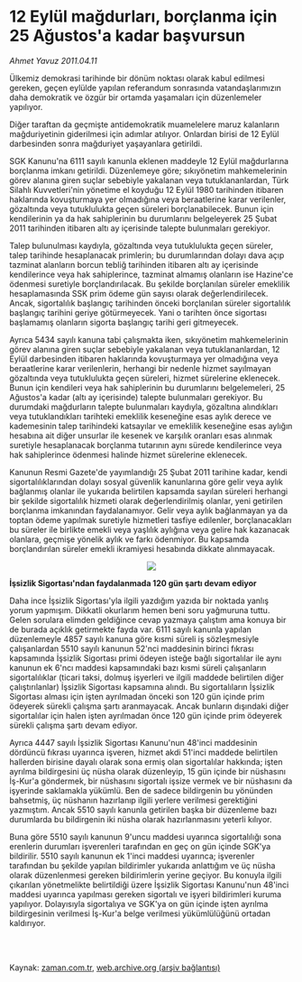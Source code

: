 # 12 Eylül mağdurları, borçlanma  için 25 Ağustos'a kadar başvursun

*Ahmet  Yavuz 2011.04.11*

<td class="columnist-detail">
<p>Ülkemiz demokrasi tarihinde bir dönüm noktası olarak kabul edilmesi gereken, geçen eylülde yapılan referandum sonrasında vatandaşlarımızın daha demokratik ve özgür bir ortamda yaşamaları için düzenlemeler yapılıyor.</p>
<p>
<div id="haberMetinDiv">
<p>Diğer taraftan da geçmişte antidemokratik muamelelere maruz kalanların mağduriyetinin giderilmesi için adımlar atılıyor. Onlardan birisi de 12 Eylül darbesinden sonra mağduriyet yaşayanlara getirildi.
<p> SGK Kanunu'na 6111 sayılı kanunla eklenen maddeyle 12 Eylül mağdurlarına borçlanma imkanı getirildi. Düzenlemeye göre; sıkıyönetim mahkemelerinin görev alanına giren suçlar sebebiyle yakalanan veya tutuklananlardan, Türk Silahlı Kuvvetleri'nin yönetime el koyduğu 12 Eylül 1980 tarihinden itibaren haklarında kovuşturmaya yer olmadığına veya beraatlerine karar verilenler, gözaltında veya tutuklulukta geçen süreleri borçlanabilecek. Bunun için kendilerinin ya da hak sahiplerinin bu durumlarını belgeleyerek 25 Şubat 2011 tarihinden itibaren altı ay içerisinde talepte bulunmaları gerekiyor.
<p> Talep bulunulması kaydıyla, gözaltında veya tutuklulukta geçen süreler, talep tarihinde hesaplanacak primlerin; bu durumlarından dolayı dava açıp tazminat alanların borcun tebliğ tarihinden itibaren altı ay içerisinde kendilerince veya hak sahiplerince, tazminat almamış olanların ise Hazine'ce ödenmesi suretiyle borçlandırılacak. Bu şekilde borçlanılan süreler emeklilik hesaplamasında SSK prim ödeme gün sayısı olarak değerlendirilecek. Ancak, sigortalılık başlangıç tarihinden önceki borçlanılan süreler sigortalılık başlangıç tarihini geriye götürmeyecek. Yani o tarihten önce sigortası başlamamış olanların sigorta başlangıç tarihi geri gitmeyecek.
<p> Ayrıca 5434 sayılı kanuna tabi çalışmakta iken, sıkıyönetim mahkemelerinin görev alanına giren suçlar sebebiyle yakalanan veya tutuklananlardan, 12 Eylül darbesinden itibaren haklarında kovuşturmaya yer olmadığına veya beraatlerine karar verilenlerin, herhangi bir nedenle hizmet sayılmayan gözaltında veya tutuklulukta geçen süreleri, hizmet sürelerine eklenecek. Bunun için kendileri veya hak sahiplerinin bu durumlarını belgelemeleri, 25 Ağustos'a kadar (altı ay içerisinde) talepte bulunmaları gerekiyor. Bu durumdaki mağdurların talepte bulunmaları kaydıyla, gözaltına alındıkları veya tutuklandıkları tarihteki emeklilik keseneğine esas aylık derece ve kademesinin talep tarihindeki katsayılar ve emeklilik keseneğine esas aylığın hesabına ait diğer unsurlar ile kesenek ve karşılık oranları esas alınmak suretiyle hesaplanacak borçlanma tutarının aynı sürede kendilerince veya hak sahiplerince ödenmesi halinde hizmet sürelerine eklenecek.
<p> Kanunun Resmi Gazete'de yayımlandığı 25 Şubat 2011 tarihine kadar, kendi sigortalılıklarından dolayı sosyal güvenlik kanunlarına göre gelir veya aylık bağlanmış olanlar ile yukarıda belirtilen kapsamda sayılan süreleri herhangi bir şekilde sigortalılık hizmeti olarak değerlendirilmiş olanlar, yeni getirilen borçlanma imkanından faydalanamıyor. Gelir veya aylık bağlanmayan ya da toptan ödeme yapılmak suretiyle hizmetleri tasfiye edilenler, borçlanacakları bu süreler ile birlikte emekli veya yaşlılık aylığına veya gelire hak kazanacak olanlara, geçmişe yönelik aylık ve farkı ödenmiyor. Bu kapsamda borçlandırılan süreler emekli ikramiyesi hesabında dikkate alınmayacak.
<p>
<p><p align="center"><img border="0" src="http://web.archive.org/web/20110810043137im_/http://medya.zaman.com.tr/2011/04/11/vergi-takvimi.jpg"/>
<p><b>İşsizlik Sigortası'ndan faydalanmada 120 gün şartı devam ediyor</b>
<p>Daha ince İşsizlik Sigortası'yla ilgili yazdığım yazıda bir noktada yanlış yorum yapmışım. Dikkatli okurlarım hemen beni soru yağmuruna tuttu. Gelen sorulara elimden geldiğince cevap yazmaya çalıştım ama konuya bir de burada açıklık getirmekte fayda var. 6111 sayılı kanunla yapılan düzenlemeyle 4857 sayılı kanuna göre kısmi süreli iş sözleşmesiyle çalışanlardan 5510 sayılı kanunun 52'nci maddesinin birinci fıkrası kapsamında İşsizlik Sigortası primi ödeyen isteğe bağlı sigortalılar ile aynı kanunun ek 6'ncı maddesi kapsamındaki bazı kısmi süreli çalışanların sigortalılıklar (ticari taksi, dolmuş işyerleri ve ilgili maddede belirtilen diğer çalıştırılanlar) İşsizlik Sigortası kapsamına alındı. Bu sigortalıların İşsizlik Sigortası alması için işten ayrılmadan önceki son 120 gün içinde prim ödeyerek sürekli çalışma şartı aranmayacak. Ancak bunların dışındaki diğer sigortalılar için halen işten ayrılmadan önce 120 gün içinde prim ödeyerek sürekli çalışma şartı devam ediyor.
<p> Ayrıca 4447 sayılı İşsizlik Sigortası Kanunu'nun 48'inci maddesinin dördüncü fıkrası uyarınca işveren, hizmet akdi 51'inci maddede belirtilen hallerden birisine dayalı olarak sona ermiş olan sigortalılar hakkında; işten ayrılma bildirgesini üç nüsha olarak düzenleyip, 15 gün içinde bir nüshasını İş-Kur'a göndermek, bir nüshasını sigortalı işsize vermek ve bir nüshasını da işyerinde saklamakla yükümlü. Ben de sadece bildirgenin bu yönünden bahsetmiş, üç nüshanın hazırlanıp ilgili yerlere verilmesi gerektiğini yazmıştım. Ancak 5510 sayılı kanunla getirilen başka bir düzenleme bazı durumlarda bu bildirgenin iki nüsha olarak hazırlanmasını yeterli kılıyor.
<p> Buna göre 5510 sayılı kanunun 9'uncu maddesi uyarınca sigortalılığı sona erenlerin durumları işverenleri tarafından en geç on gün içinde SGK'ya bildirilir. 5510 sayılı kanunun ek 1'inci maddesi uyarınca; işverenler tarafından bu şekilde yapılan bildirimler yukarıda anlattığım ve üç nüsha olarak düzenlenmesi gereken bildirimlerin yerine geçiyor. Bu konuyla ilgili çıkarılan yönetmelikte belirtildiği üzere İşsizlik Sigortası Kanunu'nun 48'inci maddesi uyarınca yapılması gereken sigortalı ve işyeri bildirimleri kuruma yapılıyor. Dolayısıyla sigortalıya ve SGK'ya on gün içinde işten ayrılma bildirgesinin verilmesi İş-Kur'a belge verilmesi yükümlülüğünü ortadan kaldırıyor.</p></p></p></p></p></p></p></p></p></p></p></p></div>
</p>


<p><br>
		 </br></p></td>

Kaynak: [zaman.com.tr](http://zaman.com.tr/yazar.do?yazino=1119886), [web.archive.org (arşiv bağlantısı)](http://web.archive.org/web/20110810043137/http://zaman.com.tr:80/yazar.do?yazino=1119886)
